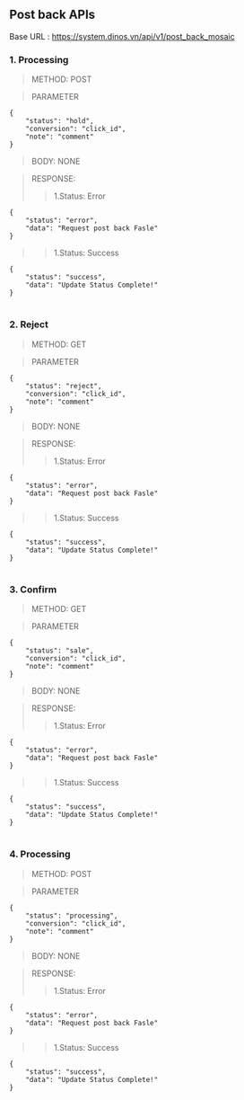## Post back APIs

Base URL : https://system.dinos.vn/api/v1/post_back_mosaic

### 1. Processing

>METHOD: POST

>PARAMETER

    {	
    	"status": "hold",
    	"conversion": "click_id",
        "note": "comment"
    }

>BODY: NONE

>RESPONSE:
>>1.Status: Error

    {
        "status": "error",
        "data": "Request post back Fasle"
    }
        
>>1.Status: Success

    {
        "status": "success",
        "data": "Update Status Complete!"
    }

#  

### 2. Reject

>METHOD: GET

>PARAMETER

    {	
    	"status": "reject",
    	"conversion": "click_id",
        "note": "comment"
    }

>BODY: NONE

>RESPONSE:
>>1.Status: Error

    {
        "status": "error",
        "data": "Request post back Fasle"
    }
        
>>1.Status: Success

    {
        "status": "success",
        "data": "Update Status Complete!"
    }

#  

### 3. Confirm

>METHOD: GET

>PARAMETER

    {	
    	"status": "sale",
    	"conversion": "click_id",
        "note": "comment"
    }

>BODY: NONE

>RESPONSE:
>>1.Status: Error

    {
        "status": "error",
        "data": "Request post back Fasle"
    }
        
>>1.Status: Success

    {
        "status": "success",
        "data": "Update Status Complete!"
    }

#  

### 4. Processing

>METHOD: POST

>PARAMETER

    {	
    	"status": "processing",
    	"conversion": "click_id",
        "note": "comment"
    }

>BODY: NONE

>RESPONSE:
>>1.Status: Error

    {
        "status": "error",
        "data": "Request post back Fasle"
    }
        
>>1.Status: Success

    {
        "status": "success",
        "data": "Update Status Complete!"
    }

#  
